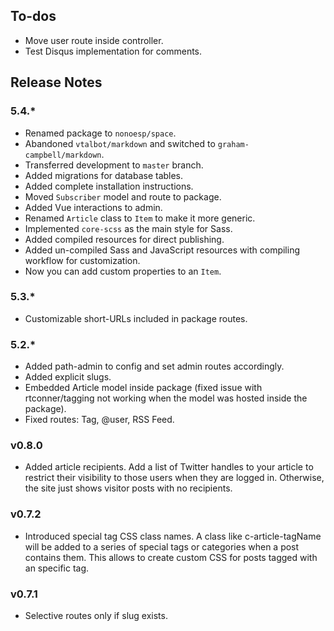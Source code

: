 
## To-dos

* Move user route inside controller.
* Test Disqus implementation for comments.

## Release Notes

### 5.4.*

* Renamed package to `nonoesp/space`.
* Abandoned `vtalbot/markdown` and switched to `graham-campbell/markdown`.
* Transferred development to `master` branch.
* Added migrations for database tables.
* Added complete installation instructions.
* Moved `Subscriber` model and route to package.
* Added Vue interactions to admin.
* Renamed `Article` class to `Item` to make it more generic.
* Implemented `core-scss` as the main style for Sass.
* Added compiled resources for direct publishing.
* Added un-compiled Sass and JavaScript resources with compiling workflow for customization.
* Now you can add custom properties to an `Item`.

### 5.3.*

* Customizable short-URLs included in package routes.

### 5.2.*

* Added path-admin to config and set admin routes accordingly.
* Added explicit slugs.
* Embedded Article model inside package (fixed issue with rtconner/tagging not working when the model was hosted inside the package).
* Fixed routes: Tag, @user, RSS Feed.


### v0.8.0

* Added article recipients. Add a list of Twitter handles to your article to restrict their visibility to those users when they are logged in. Otherwise, the site just shows visitor posts with no recipients.

### v0.7.2

* Introduced special tag CSS class names. A class like c-article-tagName will be added to a series of special tags or categories when a post contains them. This allows to create custom CSS for posts tagged with an specific tag.

### v0.7.1

* Selective routes only if slug exists.
